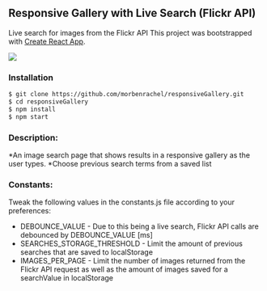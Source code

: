 ## Responsive Gallery with Live Search (Flickr API)
Live search for images from the Flickr API
This project was bootstrapped with [Create React App](https://github.com/facebook/create-react-app).

![](https://media.giphy.com/media/3o7qDPxorBbvpB1Pby/giphy.gif)

### Installation
```sh
$ git clone https://github.com/morbenrachel/responsiveGallery.git
$ cd responsiveGallery
$ npm install
$ npm start
```

### Description:

*An image search page that shows results in a responsive gallery as the user types.
*Choose previous search terms from a saved list


### Constants:
Tweak the following values in the constants.js file according to your preferences:

* DEBOUNCE_VALUE - Due to this being a live search, Flickr API calls are debounced by DEBOUNCE_VALUE [ms] 
 * SEARCHES_STORAGE_THRESHOLD - Limit the amount of previous searches that are saved to localStorage
* IMAGES_PER_PAGE - Limit the number of images returned from the Flickr API request as well as the amount of images saved for a searchValue in localStorage
 






